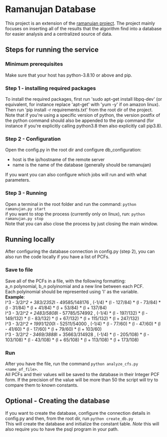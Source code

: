 # Ramanujan Database
This project is an extension of the [ramanujan project](https://github.com/ShaharGottlieb/MasseyRamanujan).
The project mainly focuses on inserting all of the results that the algorithm find into a database for easier analysis and a centralized source of data.

## Steps for running the service

### Minimum prerequisites
Make sure that your host has python-3.8.10 or above and pip.

### Step 1 - installing required packages
To install the required packages, first run 'sudo apt-get install libpq-dev' (or equivalent, for instance replace 'apt-get' with 'yum -y' if on amazon linux). Then run 'pip install -r requirements.txt' from the root dir of the project. Note that if you're using a specific version of python, the version postfix of the python command should also be appended to the pip command (for instance if you're explicitly calling python3.8 then also explicitly call pip3.8).

### Step 2 - Configuration
Open the config.py in the root dir and configure db_configuration:
- host is the ip/hostname of the remote server
- name is the name of the database (generally should be ramanujan)

If you want you can also configure which jobs will run and with what parameters.

### Step 3 - Running
Open a terminal in the root folder and run the command:
`python ramanujan.py start`  
if you want to stop the process (currently only on linux), run:
`python ramanujan.py stop`  
Note that you can also close the process by just closing the main window.

## Running locally
After configuring the database connection in config.py (step 2), you can also run the code locally if you have a list of PCFs.

### Save to file
Save all of the PCFs in a file, with the following formatting:  
a_n polynomial, b_n polyinomial and a new line between each PCF.  
Each polyinomial should be represented using 'l' as the variable.  
**Example**:  
l^3 - 3/2*l^2 + 383/2352*l - 49585/148176 , (-1/4) * (l - 127/84) * (l - 73/84) * (l - 31/84) * (l + 41/84) * (l + 53/84) * (l + 137/84)  
l^3 - 3/2*l^2 + 2483/5808*l - 57785/574992 , (-1/4) * (l - 197/132) * (l - 149/132) * (l - 83/132) * (l + 67/132) * (l + 115/132) * (l + 247/132)  
l^3 - 3/2*l^2 + 1991/1200*l - 52511/54000 , (-1/4) * (l - 77/60) * (l - 47/60) * (l - 41/60) * (l - 17/60) * (l + 79/60) * (l + 103/60)  
l^3 - 3/2*l^2 - 3469/3888*l + 35663/314928 , (-1/4) * (l - 205/108) * (l - 103/108) * (l - 43/108) * (l + 65/108) * (l + 113/108) * (l + 173/108)  

### Run
After you have the file, run the command `python analyze_cfs.py <name_of_file>`.  
All PCFs and their values will be saved to the database in their Integer PCF form. If the precision of the value will be more than 50 the script will try to compare them to known constants.

## Optional - Creating the database
If you want to create the database, configure the connection details in config.py and then, from the root dir, run `python create_db.py`  
This will create the database and initialize the constant table.
*Note* this will also require you to have the psql program in your path.
